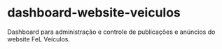# dashboard-website-veiculos
Dashboard para administração e controle de publicações e anúncios do website FeL Veículos.
